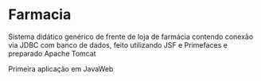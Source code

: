 # Farmacia
Sistema didático genérico de frente de loja de farmácia contendo conexão via JDBC com banco de dados, feito utilizando JSF e Primefaces e preparado Apache Tomcat

Primeira aplicação em JavaWeb

